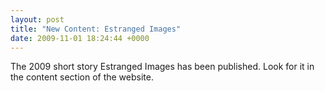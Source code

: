 ```yaml
---
layout: post
title: "New Content: Estranged Images"
date: 2009-11-01 18:24:44 +0000
---
```

The 2009 short story Estranged Images has been published. Look for it in the content section of the website.
